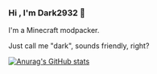 ### Hi , I'm Dark2932 👋

I'm a Minecraft modpacker.

Just call me "dark", sounds friendly, right?

[![Anurag's GitHub stats](https://github-readme-stats.vercel.app/api?username=Dark2932)](https://github.com/anuraghazra/github-readme-stats)
